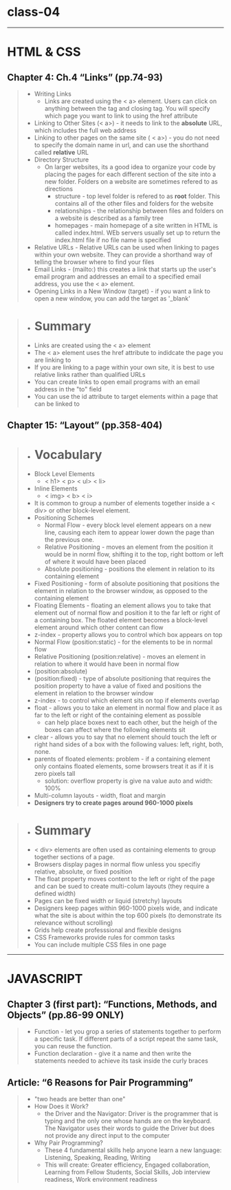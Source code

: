 # class-04
__________

# HTML & CSS 
## Chapter 4: Ch.4 “Links” (pp.74-93)
> * Writing Links 
>   * Links are created using the < a> element. Users can click on anything between the tag and closing tag. You will specify which page you want to link to using the href attribute 
> * Linking to Other Sites (< a>) - it needs to link to the **absolute** URL, which includes the full web address
> * Linking to other pages on the same site ( < a>) - you do not need to specify the domain name in url, and can use the shorthand called **relative** URL
> * Directory Structure
>   * On larger websites, its a good idea to organize your code by placing the pages for each different section of the site into a new folder. Folders on a website are sometimes refered to as directions
>       * structure - top level folder is refered to as **root** folder.  This contains all of the other files and folders for the website
>       * relationships - the relationship between files and folders on a website is described as a family tree  
>       * homepages - main homepage of a site written in HTML is called index.html. WEb servers usually set up to return the index.html file if no file name is specified
> * Relative URLs - Relative URLs can be used when linking to pages within your own website. They can provide a shorthand way of telling the browser where to find your files 
> * Email Links - (mailto:) this creates a link that starts up the user's email program and addresses an email to a specified email address, you use the < a> element. 
> * Opening Links in a New Window (target) - if you want a link to open a new window, you can add the target as '_blank'

> * # Summary 
> * Links are created using the < a> element
> * The < a> element uses the href attribute to indidcate the page you are linking to 
> * If you are linking to a page within your own site, it is best to use relative links rather than qualified URLs
> * You can create links to open email programs with an email address in the "to" field
> * You can use the id attribute to target elements within a page that can be linked to


## Chapter 15: “Layout” (pp.358-404)
> * # Vocabulary 
> * Block Level Elements 
>   * < h1> < p> < ul> < li>
> * Inline Elements 
>   * < img> < b> < i>
> * It is common to group a number of elements together inside a < div> or other block-level element. 
> * Positioning Schemes 
>   * Normal Flow - every block level element appears on a new line, causing each item to appear lower down the page than the previous one. 
>   * Relative Positioning - moves an element from the position it would be in norml flow, shifting it to the top, right bottom or left of where it would have been placed
>   * Absolute positioning - positions the element in relation to its containing element
> * Fixed Positioning - form of absolute positioning that positions the element in relation to the browser window, as opposed to the containing element
> * Floating Elements - floating an element allows you to take that element out of normal flow and position it to the far left or right of a containing box. The floated element becomes a block-level element around which other content can flow  
> * z-index - property allows you to control which box appears on top  
> * Normal Flow (position:static) - for the elements to be in normal flow 
> * Relative Positioning (position:relative) - moves an element in relation to where it would have been in normal flow 
> * (position:absolute)
> * (position:fixed) - type of absolute positioning that requires the position property to have a value of fixed and positions the element in relation to the browser window
> * z-index - to control which element sits on top if elements overlap 
> * float - allows you to take an element in normal flow and place it as far to the left or right of the containing element as possible
>   * can help place boxes next to each other, but the heigh of the boxes can affect where the following elements sit  
> * clear - allows you to say that no element should touch the left or right hand sides of a box with the following values: left, right, both, none. 
> * parents of floated elements: problem - if a containing element only contains floated elements, some browsers treat it as if it is  zero pixels tall
>   * solution: overflow property is give na value auto and width: 100%
> * Multi-column layouts - width, float and margin 
> * **Designers try to create pages around 960-1000 pixels**

> * # Summary 
> * < div> elements are often used as containing elements to group together sections of a page. 
> * Browsers display pages in normal flow unless you specifiy relative, absolute, or fixed position
> * The float property moves content to the left or right of the page and can be sued to create multi-colum layouts (they require a defined width)
> * Pages can be fixed width or liquid (stretchy) layouts
> * Designers keep pages within 960-1000 pixels wide, and indicate what the site is about within the top 600 pixels (to demonstrate its relevance without scrolling)
> * Grids help create professsional and flexible designs
> * CSS Frameworks provide rules for common tasks 
> * You can include multiple CSS files in one page 
_________

# JAVASCRIPT 
## Chapter 3 (first part): “Functions, Methods, and Objects” (pp.86-99 ONLY)
> * Function - let you grop a series of statements together to perform a specific task. If different parts of a script repeat the same task, you can reuse the function. 
> * Function declaration - give it a name and then write the statements needed to achieve its task inside the curly braces


## Article: “6 Reasons for Pair Programming”
> * "two heads are better than one" 
> * How Does it Work? 
>   * the Driver and the Navigator: Driver is the programmer that is typing and the only one whose hands are on the keyboard. The Navigator uses their words to guide the Driver but does not provide any direct input to the computer
> * Why Pair Programming? 
>   * These 4 fundamental skills help anyone learn a new language: Listening, Speaking, Reading, Writing
>   * This will create: Greater efficiency, Engaged collaboration, Learning from Fellow Students, Social Skills, Job interview readiness, Work environment readiness